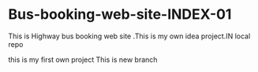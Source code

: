 # Bus-booking-web-site-INDEX-01
This is Highway bus booking web site  .This is my own idea project.IN local repo

this is my first own project
This is new branch
